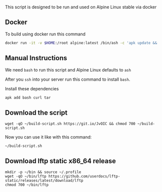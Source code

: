 
This script is designed to be run and used on Alpine Linux stable via docker
## Docker

To build using docker run this command

```bash
docker run -it -v $HOME:/root alpine:latest /bin/ash -c 'apk update && apk add bash curl tar && cd && curl -sL git.io/JvOIC | bash -s all'
```

## Manual Instructions

We need `bash` to run this script and Alpine Linux defaults to `ash`

After you `ssh` into your server run this command to install `bash`.

Install these dependencies

~~~bash
apk add bash curl tar
~~~

## Download the script

~~~
wget -qO ~/build-script.sh https://git.io/JvOIC && chmod 700 ~/build-script.sh
~~~

Now you can use it like with this command:

~~~
~/build-script.sh
~~~


## Download lftp static x86_64 release

~~~
mkdir -p ~/bin && source ~/.profile
wget -qO ~/bin/lftp https://github.com/userdocs/lftp-static/releases/latest/download/lftp
chmod 700 ~/bin/lftp
~~~